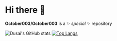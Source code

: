 # Hi there 👋

**October003/October003** is a ✨ _special_ ✨ repository 
<!--because its `README.md` (this file) appears on your GitHub profile
Here are some ideas to get you started:.
-->
![Dusai's GitHub stats](https://github-readme-stats.vercel.app/api?username=October003&show_icons=true&theme=radical)
[![Top Langs](https://github-readme-stats.vercel.app/api/top-langs/?username=October003&layout=compact)](https://github.com/Christmas/github-readme-stats)

